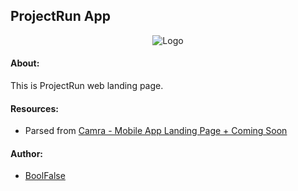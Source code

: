 
## ProjectRun App

<div style="text-align: center">
    <img src="https://drive.google.com/uc?id=11GOe2SHmc2LsGw81MDGvzoFrFPXoV48C" alt="Logo">
</div>



#### About:

This is ProjectRun web landing page.



#### Resources:

- Parsed from [Camra - Mobile App Landing Page + Coming Soon](https://themeforest.net/item/camra-mobile-app-landing-page-coming-soon-/9746752)



#### Author:

- [BoolFalse](https://boolfalse.com/)
